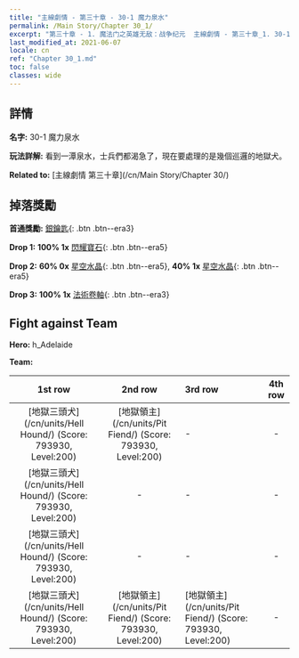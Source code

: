 ```yaml
---
title: "主線劇情 - 第三十章 - 30-1 魔力泉水"
permalink: /Main Story/Chapter 30_1/
excerpt: "第三十章 - 1. 魔法门之英雄无敌：战争纪元  主線劇情 - 第三十章_1. 30-1 魔力泉水"
last_modified_at: 2021-06-07
locale: cn
ref: "Chapter 30_1.md"
toc: false
classes: wide
---
```


## 詳情

 **名字:** 30-1 魔力泉水

 **玩法詳解:** 看到一潭泉水，士兵們都渴急了，現在要處理的是幾個巡邏的地獄犬。

 **Related to:** [主線劇情 第三十章](/cn/Main Story/Chapter 30/)

## 掉落獎勵

 **首通獎勵:** [銀鑰匙](/cn/Items/con_693/){: .btn .btn--era3}

 **Drop 1:** **100% 1x** [閃耀寶石](/cn/Items/mat_100/){: .btn .btn--era5}

 **Drop 2:** **60% 0x** [星空水晶](/cn/Items/mat_94/){: .btn .btn--era5}, **40% 1x** [星空水晶](/cn/Items/mat_94/){: .btn .btn--era5}

 **Drop 3:** **100% 1x** [法術卷軸](/cn/Items/con_694/){: .btn .btn--era3}


## Fight against Team
 **Hero:** h_Adelaide

 **Team:**


  | 1st row | 2nd row | 3rd row | 4th row |
  |:----:|:----:|:----|:----:|
  | [地獄三頭犬](/cn/units/Hell Hound/) (Score: 793930, Level:200)  | [地獄領主](/cn/units/Pit Fiend/) (Score: 793930, Level:200)  | - | - |
  | [地獄三頭犬](/cn/units/Hell Hound/) (Score: 793930, Level:200)  | - | - | - |
  | [地獄三頭犬](/cn/units/Hell Hound/) (Score: 793930, Level:200)  | - | - | - |
  | [地獄三頭犬](/cn/units/Hell Hound/) (Score: 793930, Level:200)  | [地獄領主](/cn/units/Pit Fiend/) (Score: 793930, Level:200)  | [地獄領主](/cn/units/Pit Fiend/) (Score: 793930, Level:200)  | - |


